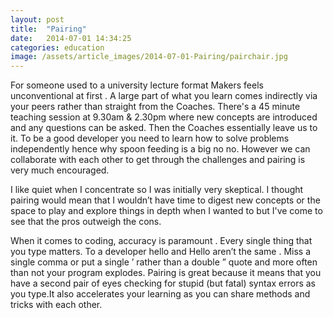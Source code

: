 ```yaml
---
layout: post
title:  "Pairing"
date:   2014-07-01 14:34:25
categories: education
image: /assets/article_images/2014-07-01-Pairing/pairchair.jpg
---
```

For someone used to a university lecture format Makers feels unconventional at first .  A large part of what you learn comes indirectly via your peers rather than straight from the Coaches. There's a 45 minute teaching session at 9.30am & 2.30pm where new concepts are introduced and any questions can be asked. Then the Coaches essentially leave us to it.  To be a good developer you need to learn how to solve problems independently hence why spoon feeding is a big no no. However we can collaborate with each other to get through the challenges and pairing is very much encouraged.

I like quiet when I concentrate so I was initially very skeptical.  I thought pairing would mean that I wouldn’t have time to digest new concepts or the space to play and explore things in depth when I wanted to but I've come to see that the pros outweigh the cons.

When it comes to coding, accuracy is paramount . Every single thing that you type matters. To a developer hello and Hello aren’t the same . Miss a single comma or put a single ’ rather than a double ” quote and more often than not your program explodes.
Pairing is great because it means that you have a second pair of eyes checking for stupid (but fatal) syntax errors as you type.It also accelerates your learning as you can share methods and tricks with each other.